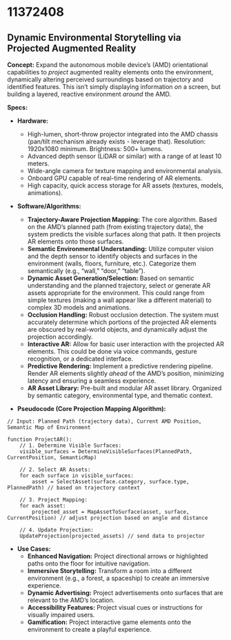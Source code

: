 # 11372408

## Dynamic Environmental Storytelling via Projected Augmented Reality

**Concept:** Expand the autonomous mobile device’s (AMD) orientational capabilities to *project* augmented reality elements onto the environment, dynamically altering perceived surroundings based on trajectory and identified features. This isn’t simply displaying information *on* a screen, but building a layered, reactive environment *around* the AMD.

**Specs:**

*   **Hardware:**
    *   High-lumen, short-throw projector integrated into the AMD chassis (pan/tilt mechanism already exists - leverage that). Resolution: 1920x1080 minimum. Brightness: 500+ lumens.
    *   Advanced depth sensor (LiDAR or similar) with a range of at least 10 meters.
    *   Wide-angle camera for texture mapping and environmental analysis.
    *   Onboard GPU capable of real-time rendering of AR elements.
    *   High capacity, quick access storage for AR assets (textures, models, animations).

*   **Software/Algorithms:**
    *   **Trajectory-Aware Projection Mapping:** The core algorithm.  Based on the AMD’s planned path (from existing trajectory data), the system predicts the visible surfaces along that path. It then projects AR elements onto those surfaces.
    *   **Semantic Environmental Understanding:**  Utilize computer vision and the depth sensor to identify objects and surfaces in the environment (walls, floors, furniture, etc.). Categorize them semantically (e.g., “wall,” “door,” “table”).
    *   **Dynamic Asset Generation/Selection:** Based on semantic understanding and the planned trajectory, select or generate AR assets appropriate for the environment. This could range from simple textures (making a wall appear like a different material) to complex 3D models and animations.
    *   **Occlusion Handling:**  Robust occlusion detection. The system must accurately determine which portions of the projected AR elements are obscured by real-world objects, and dynamically adjust the projection accordingly.
    *   **Interactive AR:** Allow for basic user interaction with the projected AR elements. This could be done via voice commands, gesture recognition, or a dedicated interface.
    *   **Predictive Rendering:**  Implement a predictive rendering pipeline. Render AR elements slightly *ahead* of the AMD’s position, minimizing latency and ensuring a seamless experience.
    *   **AR Asset Library:** Pre-built and modular AR asset library. Organized by semantic category, environmental type, and thematic context.

*   **Pseudocode (Core Projection Mapping Algorithm):**

```
// Input: Planned Path (trajectory data), Current AMD Position, Semantic Map of Environment

function ProjectAR():
    // 1. Determine Visible Surfaces:
    visible_surfaces = DetermineVisibleSurfaces(PlannedPath, CurrentPosition, SemanticMap)

    // 2. Select AR Assets:
    for each surface in visible_surfaces:
        asset = SelectAsset(surface.category, surface.type, PlannedPath) // based on trajectory context

    // 3. Project Mapping:
    for each asset:
        projected_asset = MapAssetToSurface(asset, surface, CurrentPosition) // adjust projection based on angle and distance

    // 4. Update Projection:
    UpdateProjection(projected_assets) // send data to projector
```

*   **Use Cases:**
    *   **Enhanced Navigation:** Project directional arrows or highlighted paths onto the floor for intuitive navigation.
    *   **Immersive Storytelling:** Transform a room into a different environment (e.g., a forest, a spaceship) to create an immersive experience.
    *   **Dynamic Advertising:**  Project advertisements onto surfaces that are relevant to the AMD’s location.
    *   **Accessibility Features:** Project visual cues or instructions for visually impaired users.
    *   **Gamification:** Project interactive game elements onto the environment to create a playful experience.